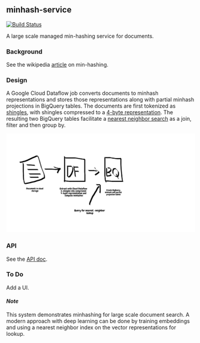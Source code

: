 minhash-service
----


[![Build Status](https://travis-ci.org/4d55397500/dataflow-minhash.svg?branch=master)](https://travis-ci.org/4d55397500/minhash-service)


A large scale managed min-hashing service for documents. 


### Background
See the wikipedia [article](https://en.wikipedia.org/wiki/MinHash) on min-hashing.

### Design
A Google Cloud Dataflow job converts documents to minhash representations and stores those representations along with partial minhash projections in BigQuery tables.  The documents are first tokenized as [shingles](https://github.com/4d55397500/minhash-service/blob/9d9dae3508e8859527f47f67de27fc4bc2e19f29/src/main/kotlin/MinHash.kt#L313-L318), with shingles compressed to a [4-byte representation](https://github.com/4d55397500/minhash-service/blob/9d9dae3508e8859527f47f67de27fc4bc2e19f29/src/main/kotlin/MinHash.kt#L324-L326). The resulting two BigQuery tables facilitate a [nearest neighbor search](https://github.com/4d55397500/minhash-service/blob/9d9dae3508e8859527f47f67de27fc4bc2e19f29/src/main/kotlin/LocalSearch.kt#L14-L31) as a join, filter and then group by. 


![Architecture](./minhash_architecture.png)


### API
See the [API doc](docs/api.md).

### To Do
Add a UI.

#### *Note*
This system demonstrates minhashing for large scale document search. A modern approach with deep learning can be done by training embeddings and using a nearest neighbor index on the vector representations for lookup.


